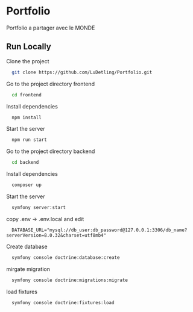 
# Portfolio

Portfolio a partager avec le MONDE




## Run Locally

Clone the project

```bash
  git clone https://github.com/LuDetling/Portfolio.git
```

Go to the project directory frontend

```bash
  cd frontend
```

Install dependencies

```bash
  npm install
```

Start the server

```bash
  npm run start
```
Go to the project directory backend

```bash
  cd backend
```

Install dependencies

```bash
  composer up
```

Start the server

```bash
  symfony server:start
```

copy .env -> .env.local and edit

```bdd
  DATABASE_URL="mysql://db_user:db_password@127.0.0.1:3306/db_name?serverVersion=8.0.32&charset=utf8mb4"
```

Create database

```bash
  symfony console doctrine:database:create
```

mirgate migration

```bash
  symfony console doctrine:migrations:migrate
```

load fixtures

```bash
  symfony console doctrine:fixtures:load
```

